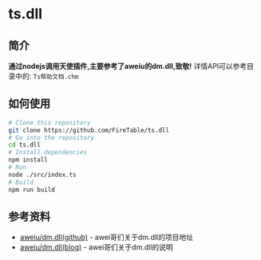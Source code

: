 # ts.dll

## 简介
**通过nodejs调用天使插件,主要参考了aweiu的dm.dll,致敬!**
详情API可以参考目录中的: `Ts帮助文档.chm`  

## 如何使用

```bash
# Clone this repository
git clone https://github.com/FireTable/ts.dll
# Go into the repository
cd ts.dll
# Install dependencies
npm install
# Run
node ./src/index.ts
# Build
npm run build
```

## 参考资料
- [aweiu/dm.dll(github)](https://github.com/aweiu/dm.dll) - awei哥们关于dm.dll的项目地址
- [aweiu/dm.dll(blog)](https://aweiu.com/documents/dm.dll) - awei哥们关于dm.dll的说明

